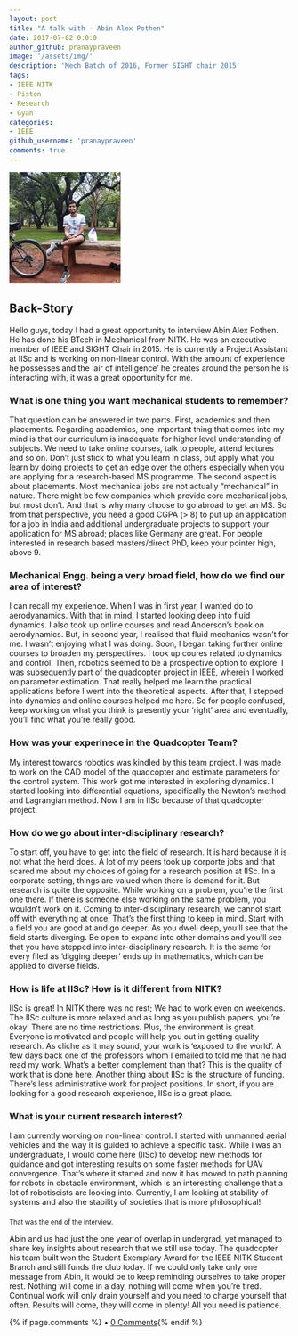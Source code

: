 ```yaml
---
layout: post
title: "A talk with - Abin Alex Pothen"
date: 2017-07-02 0:0:0
author_github: pranaypraveen
image: '/assets/img/'
description: 'Mech Batch of 2016, Former SIGHT chair 2015'
tags:
- IEEE NITK
- Piston
- Research
- Gyan
categories:
- IEEE
github_username: 'pranaypraveen'
comments: true
---
```


![Abin Alex](/blog/assets/img/abin-alex-interview/abin.jpg)

## Back-Story

Hello guys, today I had a great opportunity to interview Abin Alex Pothen. He has done his BTech in Mechanical from NITK. He was an executive member of IEEE and SIGHT Chair in 2015. He is currently a Project Assistant at IISc and is working on non-linear control. With the amount of experience he possesses and the ‘air of intelligence’ he creates around the person he is interacting with, it was a great opportunity for me.

### What is one thing you want mechanical students to remember?

That question can be answered in two parts. First, academics and then placements. Regarding academics, one important thing that comes into my mind is that our curriculum is inadequate for higher level understanding of subjects. We need to take online courses, talk to people, attend lectures and so on. Don’t just stick to what you learn in class, but apply what you learn by doing projects to get an edge over the others especially when you are applying for a research-based MS programme. The second aspect is about placements. Most mechanical jobs are not actually “mechanical” in nature. There might be few companies which provide core mechanical jobs, but most don’t. And that is why many choose to go abroad to get an MS. So from that perspective, you need a good CGPA (> 8) to put up an application for a job in India and additional undergraduate projects to support your application for MS abroad; places like Germany are great. For people interested in research based masters/direct PhD, keep your pointer high, above 9.

### Mechanical Engg. being a very broad field, how do we find our area of interest?

I can recall my experience. When I was in first year, I wanted do to aerodyanamics. With that in mind, I started looking deep into fluid dynamics. I also took up online courses and read Anderson’s book on aerodynamics. But, in second year, I realised that fluid mechanics wasn’t for me. I wasn’t enjoying what I was doing. Soon, I began taking further online courses to broaden my perspectives. I took up coures related to dynamics and control. Then, robotics seemed to be a prospective option to explore. I was subsequently part of the quadcopter project in IEEE, wherein I worked on parameter estimation. That really helped me learn the practical applications before I went into the theoretical aspects. After that, I stepped into dynamics and online courses helped me here. So for people confused, keep working on what you think is presently your ‘right’ area and eventually, you’ll find what you’re really good.

### How was your experinece in the Quadcopter Team?

My interest towards robotics was kindled by this team project. I was made to work on the CAD model of the quadcopter and estimate parameters for the control system. This work got me interested in exploring dynamics. I started looking into differential equations, specifically the Newton’s method and Lagrangian method. Now I am in IISc because of that quadcopter project.

### How do we go about inter-disciplinary research?

To start off, you have to get into the field of research. It is hard because it is not what the herd does. A lot of my peers took up corporte jobs and that scared me about my choices of going for a research position at IISc. In a corporate setting, things are valued when there is demand for it. But research is quite the opposite. While working on a problem, you’re the first one there. If there is someone else working on the same problem, you wouldn’t work on it. 
Coming to inter-disciplinary research, we cannot start off with everything at once. That’s the first thing to keep in mind. Start with a field you are good at and go deeper. As you dwell deep, you’ll see that the field starts diverging. Be open to expand into other domains and you’ll see that you have stepped into inter-disciplinary research. It is the same for every filed as ‘digging deeper’ ends up in mathematics, which can be applied to diverse fields.


### How is life at IISc? How is it different from NITK?

IISc is great! In NITK there was no rest; We had to work even on weekends. The IISc culture is more relaxed and as long as you publish papers, you’re okay! There are no time restrictions. Plus, the environment is great. Everyone is motivated and people will help you out in getting quality research. As cliche as it may sound, your work is ‘exposed to the world’.  A few days back one of the professors whom I emailed to told me that he had read my work. What’s a better complement than that? This is the quality of work that is done here. Another thing about IISc is the structure of funding. There’s less administrative work for project positions. In short, if you are looking for a good research experience, IISc is a great place.

### What is your current research interest?

I am currently working on non-linear control. I started with unmanned aerial vehicles and the way it is guided to achieve a specific task. While I was an undergraduate, I would come here (IISc) to develop new methods for guidance and got interesting results on some faster methods for UAV convergence. That’s where it started and now it has moved to path planning for robots in obstacle environment, which is an interesting challenge that a lot of robotiscists are looking into. Currently, I am looking at stability of systems and also the stability of societies that is more philosophical!

<sub> That was the end of the interview. </sub>

Abin and us had just the one year of overlap in undergrad, yet managed to share key insights about research that we still use today. The quadcopter his team built won the Student Exemplary Award for the IEEE NITK Student Branch and still funds the club today. If we could only take only one message from Abin, it would be to keep reminding ourselves to take proper rest. Nothing will come in a day, nothing will come when you’re tired. Continual work will only drain yourself and you need to charge yourself that often. Results will come, they will come in plenty! All you need is patience.

{% if page.comments %} • <a href="{{site.url}}{{site.baseurl}}{{ page.url }}#disqus_thread">0 Comments</a>{% endif %}
